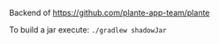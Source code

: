 Backend of https://github.com/plante-app-team/plante

To build a jar execute: `./gradlew shadowJar`
